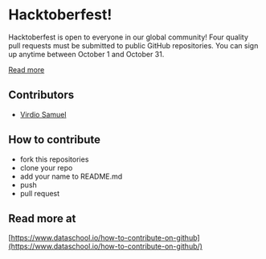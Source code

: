 # Hacktoberfest! 

Hacktoberfest is open to everyone in our global community! Four quality pull requests must be submitted to public GitHub repositories. You can sign up anytime between October 1 and October 31.

[Read more](https://hacktoberfest.digitalocean.com/faq/)

## Contributors

- [Virdio Samuel](https://github.com/diosamuel)

## How to contribute
- fork this repositories
- clone your repo
- add your name to README.md
- push
- pull request

## Read more at
[https://www.dataschool.io/how-to-contribute-on-github](https://www.dataschool.io/how-to-contribute-on-github/)
